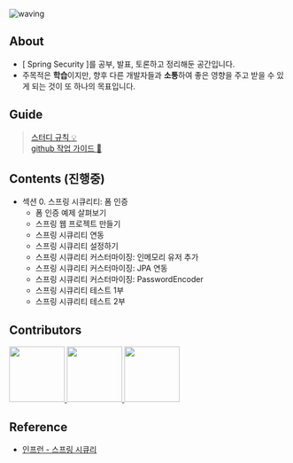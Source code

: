 ![waving](https://capsule-render.vercel.app/api?type=waving&height=150&text=security-study&fontAlign=72&fontAlignY=40&fontSize=60&color=gradient&fontColor=FFFFFF)

## About
- [ Spring Security ]를 공부, 발표, 토론하고 정리해둔 공간입니다.  
- 주목적은 **학습**이지만, 향후 다른 개발자들과 **소통**하여 좋은 영향을 주고 받을 수 있게 되는 것이 또 하나의 목표입니다.


## Guide

> [스터디 규칙 :bulb:]()   
> [github 작업 가이드 :guide_dog:]()



## Contents (진행중)
- 섹션 0. 스프링 시큐리티: 폼 인증
  - 폼 인증 예제 살펴보기
  - 스프링 웹 프로젝트 만들기
  - 스프링 시큐리티 연동
  - 스프링 시큐리티 설정하기
  - 스프링 시큐리티 커스터마이징: 인메모리 유저 추가
  - 스프링 시큐리티 커스터마이징: JPA 연동
  - 스프링 시큐리티 커스터마이징: PasswordEncoder
  - 스프링 시큐리티 테스트 1부
  - 스프링 시큐리티 테스트 2부


## Contributors
<p>
<a href="https://github.com/chanhl22">
  <img src="https://avatars.githubusercontent.com/u/77683221?v=4" width="100">
</a>
<a href="https://github.com/jeongwoogeun">
  <img src="https://avatars.githubusercontent.com/u/50163299?v=4" width="100">
</a>
<a href="https://github.com/yoonwooseong">
  <img src="https://avatars.githubusercontent.com/u/57824259?v=4" width="100">
</a>
</p>

## Reference
- [인프런 - 스프링 시큐리](https://www.inflearn.com/course/%EB%B0%B1%EA%B8%B0%EC%84%A0-%EC%8A%A4%ED%94%84%EB%A7%81-%EC%8B%9C%ED%81%90%EB%A6%AC%ED%8B%B0#)
